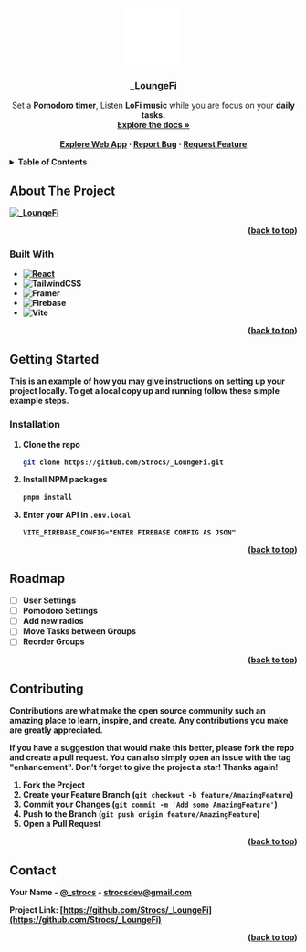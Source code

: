 <!-- Improved compatibility of back to top link: See: https://github.com/othneildrew/Best-README-Template/pull/73 -->
<a name="readme-top"></a>
<!--
*** Thanks for checking out the Best-README-Template. If you have a suggestion
*** that would make this better, please fork the repo and create a pull request
*** or simply open an issue with the tag "enhancement".
*** Don't forget to give the project a star!
*** Thanks again! Now go create something AMAZING! :D
-->

<!-- PROJECT LOGO -->
<br />
<div align="center">
  <a href="https://github.com/Strocs/_LoungeFi">
    <img src="./public/logo.svg" alt="Logo" width="100" height="100">
  </a>

<h3 align="center">_LoungeFi</h3>

  <p align="center">
    Set a <b>Pomodoro timer</b>, Listen <b>LoFi music</b> while you are focus on your <b>daily tasks<b/>.
    <br />
    <a href="https://github.com/Strocs/_LoungeFi"><strong>Explore the docs »</strong></a>
    <br />
    <br />
    <a href="https://loungefi.vercel.app">Explore Web App</a>
    ·
    <a href="https://github.com/Strocs/_LoungeFi/issues">Report Bug</a>
    ·
    <a href="https://github.com/Strocs/_LoungeFi/issues">Request Feature</a>
  </p>
</div>



<!-- TABLE OF CONTENTS -->
<details>
  <summary>Table of Contents</summary>
  <ol>
    <li>
      <a href="#about-the-project">About The Project</a>
      <ul>
        <li><a href="#built-with">Built With</a></li>
      </ul>
    </li>
    <li>
      <a href="#getting-started">Getting Started</a>
      <ul>
        <li><a href="#installation">Installation</a></li>
      </ul>
    </li>
    <li><a href="#roadmap">Roadmap</a></li>
    <li><a href="#contributing">Contributing</a></li>
    <li><a href="#contact">Contact</a></li>
  </ol>
</details>



<!-- ABOUT THE PROJECT -->
## About The Project

[![_LoungeFi](https://i.ibb.co/z408Nsw/Screenshot-2024-01-16-000152.png)](https://loungefi.vercel.app)

<p align="right">(<a href="#readme-top">back to top</a>)</p>



### Built With

* [![React][React.js]][React-url]
* ![TailwindCSS](https://img.shields.io/badge/tailwindcss-%2338B2AC.svg?style=for-the-badge&logo=tailwind-css&logoColor=white)
* ![Framer](https://img.shields.io/badge/Framer-black?style=for-the-badge&logo=framer&logoColor=blue)
* ![Firebase](https://img.shields.io/badge/Firebase-039BE5?style=for-the-badge&logo=Firebase&logoColor=white)
* ![Vite](https://img.shields.io/badge/vite-%23646CFF.svg?style=for-the-badge&logo=vite&logoColor=white)


<p align="right">(<a href="#readme-top">back to top</a>)</p>



<!-- GETTING STARTED -->
## Getting Started

This is an example of how you may give instructions on setting up your project locally.
To get a local copy up and running follow these simple example steps.

### Installation

1. Clone the repo
   ```sh
   git clone https://github.com/Strocs/_LoungeFi.git
   ```
2. Install NPM packages
   ```sh
   pnpm install
   ```
3. Enter your API in `.env.local`
   ```.env
   VITE_FIREBASE_CONFIG="ENTER FIREBASE CONFIG AS JSON"
   ```

<p align="right">(<a href="#readme-top">back to top</a>)</p>


<!-- ROADMAP -->
## Roadmap

- [ ] User Settings
- [ ] Pomodoro Settings
- [ ] Add new radios
- [ ] Move Tasks between Groups
- [ ] Reorder Groups

<p align="right">(<a href="#readme-top">back to top</a>)</p>


<!-- CONTRIBUTING -->
## Contributing

Contributions are what make the open source community such an amazing place to learn, inspire, and create. Any contributions you make are **greatly appreciated**.

If you have a suggestion that would make this better, please fork the repo and create a pull request. You can also simply open an issue with the tag "enhancement".
Don't forget to give the project a star! Thanks again!

1. Fork the Project
2. Create your Feature Branch (`git checkout -b feature/AmazingFeature`)
3. Commit your Changes (`git commit -m 'Add some AmazingFeature'`)
4. Push to the Branch (`git push origin feature/AmazingFeature`)
5. Open a Pull Request

<p align="right">(<a href="#readme-top">back to top</a>)</p>


<!-- CONTACT -->
## Contact

Your Name - [@_strocs](https://twitter.com/_strocs) - strocsdev@gmail.com

Project Link: [https://github.com/Strocs/_LoungeFi](https://github.com/Strocs/_LoungeFi)

<p align="right">(<a href="#readme-top">back to top</a>)</p>



<!-- MARKDOWN LINKS & IMAGES -->
<!-- https://www.markdownguide.org/basic-syntax/#reference-style-links -->
[contributors-shield]: https://img.shields.io/github/contributors/Strocs/_LoungeFi.svg?style=for-the-badge
[contributors-url]: https://github.com/Strocs/_LoungeFi/graphs/contributors
[forks-shield]: https://img.shields.io/github/forks/Strocs/_LoungeFi.svg?style=for-the-badge
[forks-url]: https://github.com/Strocs/_LoungeFi/network/members
[stars-shield]: https://img.shields.io/github/stars/Strocs/_LoungeFi.svg?style=for-the-badge
[stars-url]: https://github.com/Strocs/_LoungeFi/stargazers
[issues-shield]: https://img.shields.io/github/issues/Strocs/_LoungeFi.svg?style=for-the-badge
[issues-url]: https://github.com/Strocs/_LoungeFi/issues
[license-shield]: https://img.shields.io/github/license/Strocs/_LoungeFi.svg?style=for-the-badge
[license-url]: https://github.com/Strocs/_LoungeFi/blob/master/LICENSE.txt
[linkedin-shield]: https://img.shields.io/badge/-LinkedIn-black.svg?style=for-the-badge&logo=linkedin&colorB=555
[linkedin-url]: https://linkedin.com/in/igmolinap
[product-screenshot]: images/screenshot.png
[Next.js]: https://img.shields.io/badge/next.js-000000?style=for-the-badge&logo=nextdotjs&logoColor=white
[Next-url]: https://nextjs.org/
[React.js]: https://img.shields.io/badge/React-20232A?style=for-the-badge&logo=react&logoColor=61DAFB
[React-url]: https://reactjs.org/
[Vue.js]: https://img.shields.io/badge/Vue.js-35495E?style=for-the-badge&logo=vuedotjs&logoColor=4FC08D
[Vue-url]: https://vuejs.org/
[Angular.io]: https://img.shields.io/badge/Angular-DD0031?style=for-the-badge&logo=angular&logoColor=white
[Angular-url]: https://angular.io/
[Svelte.dev]: https://img.shields.io/badge/Svelte-4A4A55?style=for-the-badge&logo=svelte&logoColor=FF3E00
[Svelte-url]: https://svelte.dev/
[Laravel.com]: https://img.shields.io/badge/Laravel-FF2D20?style=for-the-badge&logo=laravel&logoColor=white
[Laravel-url]: https://laravel.com
[Bootstrap.com]: https://img.shields.io/badge/Bootstrap-563D7C?style=for-the-badge&logo=bootstrap&logoColor=white
[Bootstrap-url]: https://getbootstrap.com
[JQuery.com]: https://img.shields.io/badge/jQuery-0769AD?style=for-the-badge&logo=jquery&logoColor=white
[JQuery-url]: https://jquery.com 